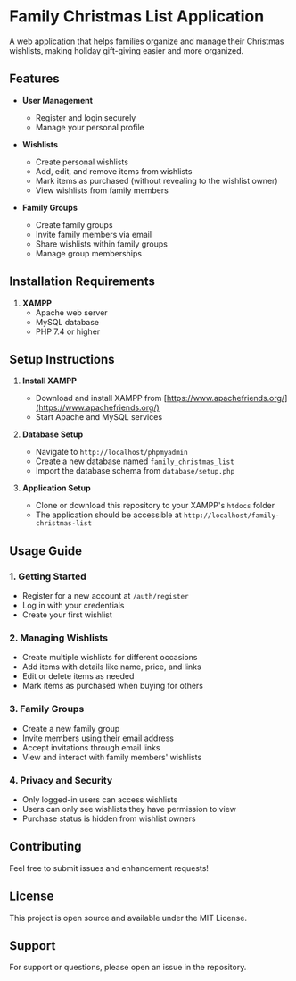 # Family Christmas List Application

A web application that helps families organize and manage their Christmas wishlists, making holiday gift-giving easier and more organized.

## Features

- **User Management**
  - Register and login securely
  - Manage your personal profile

- **Wishlists**
  - Create personal wishlists
  - Add, edit, and remove items from wishlists
  - Mark items as purchased (without revealing to the wishlist owner)
  - View wishlists from family members

- **Family Groups**
  - Create family groups
  - Invite family members via email
  - Share wishlists within family groups
  - Manage group memberships

## Installation Requirements

1. **XAMPP**
   - Apache web server
   - MySQL database
   - PHP 7.4 or higher

## Setup Instructions

1. **Install XAMPP**
   - Download and install XAMPP from [https://www.apachefriends.org/](https://www.apachefriends.org/)
   - Start Apache and MySQL services

2. **Database Setup**
   - Navigate to `http://localhost/phpmyadmin`
   - Create a new database named `family_christmas_list`
   - Import the database schema from `database/setup.php`

3. **Application Setup**
   - Clone or download this repository to your XAMPP's `htdocs` folder
   - The application should be accessible at `http://localhost/family-christmas-list`

## Usage Guide

### 1. Getting Started
- Register for a new account at `/auth/register`
- Log in with your credentials
- Create your first wishlist

### 2. Managing Wishlists
- Create multiple wishlists for different occasions
- Add items with details like name, price, and links
- Edit or delete items as needed
- Mark items as purchased when buying for others

### 3. Family Groups
- Create a new family group
- Invite members using their email address
- Accept invitations through email links
- View and interact with family members' wishlists

### 4. Privacy and Security
- Only logged-in users can access wishlists
- Users can only see wishlists they have permission to view
- Purchase status is hidden from wishlist owners

## Contributing

Feel free to submit issues and enhancement requests!

## License

This project is open source and available under the MIT License.

## Support

For support or questions, please open an issue in the repository.
